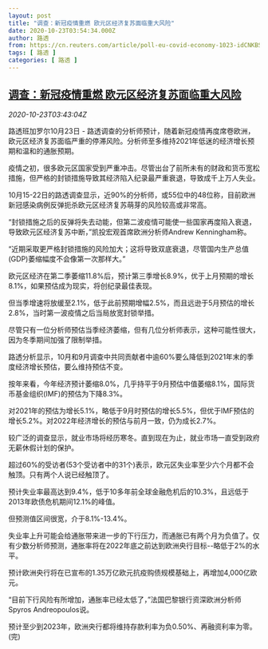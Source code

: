 ```yaml
---
layout: post
title: "调查：新冠疫情重燃 欧元区经济复苏面临重大风险"
date: 2020-10-23T03:54:34.000Z
author: 路透
from: https://cn.reuters.com/article/poll-eu-covid-economy-1023-idCNKBS2780DW
tags: [ 路透 ]
categories: [ 路透 ]
---
```

<!--1603425274000-->
[调查：新冠疫情重燃 欧元区经济复苏面临重大风险](https://cn.reuters.com/article/poll-eu-covid-economy-1023-idCNKBS2780DW)
------

<div>
<div><i>2020-10-23T03:43:04Z</i></div><p>路透班加罗尔10月23日 - 路透调查的分析师预计，随着新冠疫情再度席卷欧洲，欧元区经济复苏面临严重的停滞风险。分析师至多维持2021年低迷的经济增长预期和温和的通胀预期。</p><p>疫情之初，很多欧元区国家受到严重冲击。尽管出台了前所未有的财政和货币宽松措施，但严格的封锁措施导致其经济陷入纪录最严重衰退，导致成千上万人失业。</p><p>10月15-22日的路透调查显示，近90%的分析师，或55位中的48位称，目前欧洲新冠感染病例反弹扼杀欧元区经济复苏萌芽的风险较高或非常高。</p><p>“封锁措施之后的反弹将失去动能，但第二波疫情可能使一些国家再度陷入衰退，导致欧元区经济复苏中断，”凯投宏观首席欧洲分析师Andrew Kenningham称。</p><p>“近期采取更严格封锁措施的风险加大；这将导致双底衰退，尽管国内生产总值(GDP)萎缩幅度不会像第一次那样大。”</p><p>欧元区经济在第二季萎缩11.8%后，预计第三季增长8.9%，优于上月预期的增长8.1%，如果预估成为现实，将创纪录最佳表现。</p><p>但当季增速将放缓至2.1%，低于此前预期增幅2.5%，而且远逊于5月预估的增长2.8%，当时第一波疫情之后当局放宽封锁举措。</p><p>尽管只有一位分析师预估当季经济萎缩，但有几位分析师表示，这种可能性很大，因为冬季期间加强了限制举措。</p><p>路透分析显示，10月和9月调查中共同贡献者中逾60%要么降低到2021年末的季度经济增长预估，要么维持预估不变。</p><p>按年来看，今年经济预计萎缩8.0%，几乎持平于9月预估中值萎缩8.1%，国际货币基金组织(IMF)的预估为下降8.3%。</p><p>对2021年的预估为增长5.1%，略低于9月时预估的增长5.5%，但优于IMF预估的增长5.2%。对2022年经济增长的预估与前月一致，仍为成长2.7%。</p><p>较广泛的调查显示，就业市场将经历寒冬。直到现在为止，就业市场一直受到政府无薪休假计划的保护。</p><p>超过60%的受访者(53个受访者中的31个)表示，欧元区失业率至少六个月都不会触顶。只有两个人说已经触顶了。</p><p>预计失业率最高达到9.4%，低于10多年前全球金融危机后的10.3%，且远低于2013年欧债危机期间12.1%的峰值。</p><p>但预测值区间很宽，介于8.1%-13.4%。</p><p>失业率上升可能会给通胀带来进一步的下行压力，而通胀已有两个月为负值了。仅有少数分析师预测，通胀率将在2022年底之前达到欧洲央行目标--略低于2%的水平。</p><p>预计欧洲央行将在已宣布的1.35万亿欧元抗疫购债规模基础上，再增加4,000亿欧元。</p><p>“目前下行风险有所增加，通胀率已经太低了，”法国巴黎银行资深欧洲分析师Spyros Andreopoulos说。</p><p>预计至少到2023年，欧洲央行都将维持存款利率为负0.50%、再融资利率为零。(完)</p>
</div>
